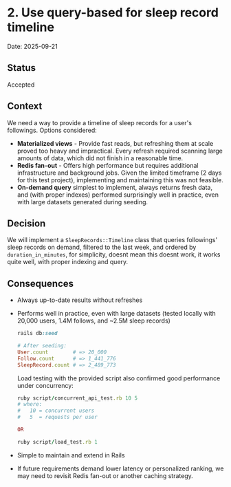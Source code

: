 # 2. Use query-based for sleep record timeline

Date: 2025-09-21

## Status

Accepted

## Context

We need a way to provide a timeline of sleep records for a user's followings.
Options considered:
- **Materialized views** - Provide fast reads, but refreshing them at scale proved too heavy and impractical. Every refresh required scanning large amounts of data, which did not finish in a reasonable time.
- **Redis fan-out** - Offers high performance but requires additional infrastructure and background jobs. Given the limited timeframe (2 days for this test project), implementing and maintaining this was not feasible.
- **On-demand query** simplest to implement, always returns fresh data, and (with proper indexes) performed surprisingly well in practice, even with large datasets generated during seeding.


## Decision

We will implement a `SleepRecords::Timeline` class that queries followings' sleep records
on demand, filtered to the last week, and ordered by `duration_in_minutes`, for simplicity, doesnt mean this doesnt work, it works quite well, with proper indexing and query.

## Consequences

- Always up-to-date results without refreshes
- Performs well in practice, even with large datasets (tested locally with 20,000 users, 1.4M follows, and ~2.5M sleep records)
  ```ruby
  rails db:seed

  # After seeding:
  User.count        # => 20_000
  Follow.count      # => 1_441_776
  SleepRecord.count # => 2_489_773
  ```

  Load testing with the provided script also confirmed good performance under concurrency:

  ```ruby
  ruby script/concurrent_api_test.rb 10 5
  # where:
  #   10 = concurrent users
  #   5  = requests per user

  OR

  ruby script/load_test.rb 1
  ```
- Simple to maintain and extend in Rails
- If future requirements demand lower latency or personalized ranking, we may need to revisit Redis fan-out or another caching strategy.